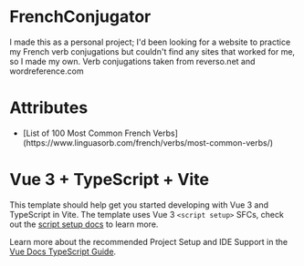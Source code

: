# FrenchConjugator

I made this as a personal project;
I'd been looking for a website to practice my French verb conjugations but couldn't find any sites that worked for me, so I made my own.
Verb conjugations taken from reverso.net and wordreference.com

# Attributes

<ul>
<li>[List of 100 Most Common French Verbs](https://www.linguasorb.com/french/verbs/most-common-verbs/)</li>
</ul>

# Vue 3 + TypeScript + Vite

This template should help get you started developing with Vue 3 and TypeScript in Vite. The template uses Vue 3 `<script setup>` SFCs, check out the [script setup docs](https://v3.vuejs.org/api/sfc-script-setup.html#sfc-script-setup) to learn more.

Learn more about the recommended Project Setup and IDE Support in the [Vue Docs TypeScript Guide](https://vuejs.org/guide/typescript/overview.html#project-setup).
